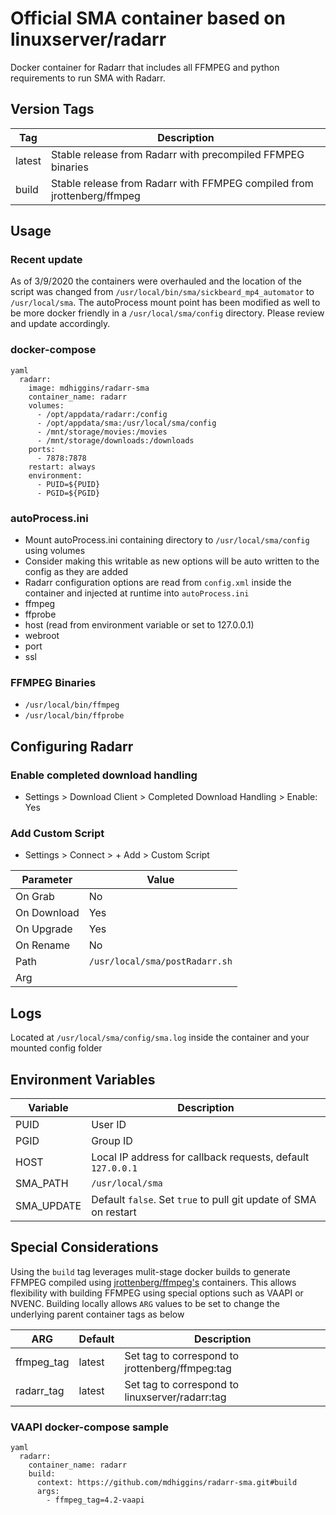 # Official SMA container based on linuxserver/radarr
Docker container for Radarr that includes all FFMPEG and python requirements to run SMA with Radarr.

## Version Tags

|Tag|Description|
|---|---|
|latest|Stable release from Radarr with precompiled FFMPEG binaries|
|build|Stable release from Radarr with FFMPEG compiled from jrottenberg/ffmpeg|

## Usage

### Recent update
As of 3/9/2020 the containers were overhauled and the location of the script was changed from `/usr/local/bin/sma/sickbeard_mp4_automator` to `/usr/local/sma`. The autoProcess mount point has been modified as well to be more docker friendly in a `/usr/local/sma/config` directory. Please review and update accordingly.

### docker-compose
~~~
yaml
  radarr:
    image: mdhiggins/radarr-sma
    container_name: radarr
    volumes:
      - /opt/appdata/radarr:/config
      - /opt/appdata/sma:/usr/local/sma/config
      - /mnt/storage/movies:/movies
      - /mnt/storage/downloads:/downloads
    ports:
      - 7878:7878
    restart: always
    environment:
      - PUID=${PUID}
      - PGID=${PGID}
~~~

### autoProcess.ini
- Mount autoProcess.ini containing directory to `/usr/local/sma/config` using volumes
 - Consider making this writable as new options will be auto written to the config as they are added
- Radarr configuration options are read from `config.xml` inside the container and injected at runtime into `autoProcess.ini`
 - ffmpeg
 - ffprobe
 - host (read from environment variable or set to 127.0.0.1)
 - webroot
 - port
 - ssl

### FFMPEG Binaries
- `/usr/local/bin/ffmpeg`
- `/usr/local/bin/ffprobe`

## Configuring Radarr

###  Enable completed download handling
- Settings > Download Client > Completed Download Handling > Enable: Yes

### Add Custom Script
- Settings > Connect > + Add > Custom Script

|Parameter|Value|
|---|---|
|On Grab| No|
|On Download| Yes|
|On Upgrade| Yes|
|On Rename| No|
|Path|`/usr/local/sma/postRadarr.sh`|
|Arg||

## Logs

Located at `/usr/local/sma/config/sma.log` inside the container and your mounted config folder

## Environment Variables

|Variable|Description|
|---|---|
|PUID|User ID|
|PGID|Group ID|
|HOST|Local IP address for callback requests, default `127.0.0.1`|
|SMA_PATH|`/usr/local/sma`|
|SMA_UPDATE|Default `false`. Set `true` to pull git update of SMA on restart|

## Special Considerations
Using the `build` tag leverages mulit-stage docker builds to generate FFMPEG compiled using [jrottenberg/ffmpeg's](https://hub.docker.com/r/jrottenberg/ffmpeg) containers. This allows flexibility with building FFMPEG using special options such as VAAPI or NVENC. Building locally allows `ARG` values to be set to change the underlying parent container tags as below

|ARG|Default|Description|
|---|---|---|
|ffmpeg_tag|latest|Set tag to correspond to jrottenberg/ffmpeg:tag|
|radarr_tag|latest|Set tag to correspond to linuxserver/radarr:tag|

### VAAPI docker-compose sample
~~~
yaml
  radarr:
    container_name: radarr
    build:
      context: https://github.com/mdhiggins/radarr-sma.git#build
      args:
        - ffmpeg_tag=4.2-vaapi
~~~
